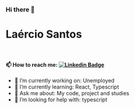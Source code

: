 ### Hi there 👋

# Laércio Santos
<br>

#### 📫 How to reach me: [![Linkedin Badge](https://img.shields.io/badge/-LinkedIn-blue?style=flat-square&logo=Linkedin&logoColor=white&link=https://www.linkedin.com/in/laercio-santos-82479826/)](https://www.linkedin.com/in/laercio-santos-82479826/)

- 🔭 I’m currently working on: Unemployed
- 🌱 I’m currently learning: React, Typescript
- 💬 Ask me about: My code, project and studies
- 🤔 I’m looking for help with: typescript


<!--
**Laerciosantosn/Laerciosantosn** is a ✨ _special_ ✨ repository because its `README.md` (this file) appears on your GitHub profile.

Here are some ideas to get you started:

- 🔭 I’m currently working on ...
- 🌱 I’m currently learning ...
- 👯 I’m looking to collaborate on ...
- 🤔 I’m looking for help with ...
- 💬 Ask me about ...
- 📫 How to reach me: ...
- 😄 Pronouns: ...
- ⚡ Fun fact: ...
-->
